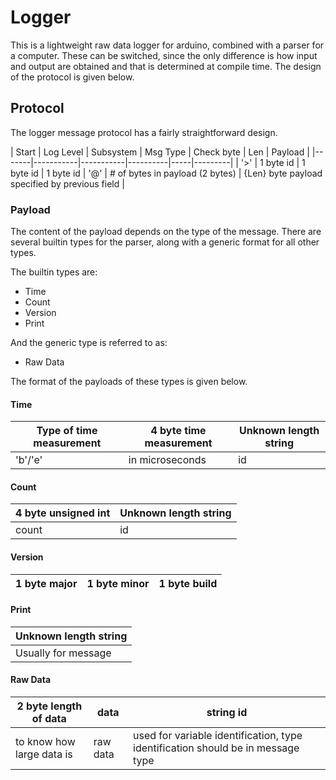 # Logger

This is a lightweight raw data logger for arduino, combined with a
parser for a computer. These can be switched, since the only
difference is how input and output are obtained and that is determined
at compile time. The design of the protocol is given below.

## Protocol

The logger message protocol has a fairly straightforward design.

| Start | Log Level | Subsystem | Msg Type | Check byte | Len | Payload |
|-------|-----------|-----------|----------|-----|---------|
| '>'   | 1 byte id | 1 byte id | 1 byte id | '@' | # of bytes in payload (2 bytes) | {Len} byte payload specified by previous field |

### Payload

The content of the payload depends on the type of the message. There
are several builtin types for the parser, along with a generic format
for all other types.

The builtin types are:
* Time
* Count
* Version
* Print

And the generic type is referred to as:
* Raw Data

The format of the payloads of these types is given below.

#### Time

| Type of time measurement | 4 byte time measurement | Unknown length string |
| --- | --- | --- |
| 'b'/'e' | in microseconds | id |

#### Count

| 4 byte unsigned int | Unknown length string |
| --- | --- |
| count | id |

#### Version

| 1 byte major | 1 byte minor | 1 byte build |
| --- | --- | --- |


#### Print

| Unknown length string |
| --- |
| Usually for message |

#### Raw Data

| 2 byte length of data | data | string id |
| --- | --- | --- |
| to know how large data is | raw data | used for variable identification, type identification should be in message type|
